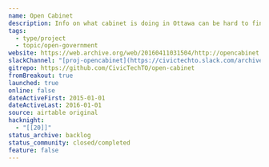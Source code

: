 ```yaml
---
name: Open Cabinet
description: Info on what cabinet is doing in Ottawa can be hard to find and use. We’re trying to make it easy.
tags:
  - type/project
  - topic/open-government
website: https://web.archive.org/web/20160411031504/http://opencabinet.ca/
slackChannel: "[proj-opencabinet](https://civictechto.slack.com/archives/C0C41B8JJ)"
gitrepo: https://github.com/CivicTechTO/open-cabinet
fromBreakout: true
launched: true
online: false
dateActiveFirst: 2015-01-01
dateActiveLast: 2016-01-01
source: airtable original
hacknight:
  - "[[20]]"
status_archive: backlog
status_community: closed/completed
feature: false
---
```

